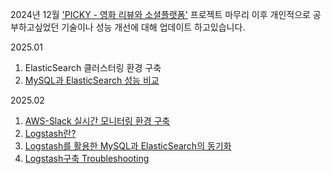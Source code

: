 2024년 12월 ['PICKY - 영화 리뷰와 소셜플랫폼'](https://github.com/LG-Uplus-Movie-SNS-PICKY/PICKY-BE) 프로젝트 마무리 이후 개인적으로 공부하고싶었던 기술이나 성능 개선에 대해 업데이트 하고있습니다.

2025.01
1. ElasticSearch 클러스터링 환경 구축
2. [MySQL과 ElasticSearch 성능 비교](https://velog.io/@p_l_colline/MySQL-n-gram-VS-ElasticSearch-%EC%84%B1%EB%8A%A5-%EB%B9%84%EA%B5%90-ElasticSearch-%EB%8F%84%EC%9E%85%EA%B8%B0)

2025.02
1. [AWS-Slack 실시간 모니터링 환경 구축](https://velog.io/@p_l_colline/AWS-Slack-%EC%8B%A4%EC%8B%9C%EA%B0%84-%EB%AA%A8%EB%8B%88%ED%84%B0%EB%A7%81-%ED%99%98%EA%B2%BD-%EA%B5%AC%EC%B6%95-Docker)
2. [Logstash란?](https://velog.io/@p_l_colline/Elastic-Stack-Logstash)
3. [Logstash를 활용한 MySQL과 ElasticSearch의 동기화](https://velog.io/@p_l_colline/Logstash%EB%A5%BC-%ED%99%9C%EC%9A%A9%ED%95%9C-MySQL%EA%B3%BC-ElasticSearch%EC%9D%98-%EB%8F%99%EA%B8%B0%ED%99%94-Docker)
4. [Logstash구축 Troubleshooting](https://velog.io/@p_l_colline/Logstash-%EA%B5%AC%EC%B6%95-troubleshooting)
